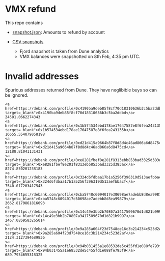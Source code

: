 # VMX refund

This repo contains

- [snapshot.json](/snapshot.json): Amounts to refund by account

- [CSV snapshots](/snapshots/)
  - Fjord snapshot is taken from Dune analytics
  - VMX balances were snapshotted on 8th Feb, 4:35 pm UTC.

# Invalid addresses

Spurious addresses returned from Dune. They have neglibible buys so can be ignored.

```
<a href=https://debank.com/profile/0x4190ba9deb85f8cf70d18310636b3c5ba2ddbd target=_blank">0x4190ba9deb85f8cf70d18310636b3c5ba2ddbd</a> 24501.0662274343
<a href=https://debank.com/profile/0x1b574534ebd178ae17647587e8f6fea243135b target=_blank">0x1b574534ebd178ae17647587e8f6fea243135b</a> 16655.554079058198
<a href=https://debank.com/profile/0xd21d415a9664b87f8d8d4c46ad866a6d8475cd target=_blank">0xd21d415a9664b87f8d8d4c46ad866a6d8475cd</a> 12188.81041131431
<a href=https://debank.com/profile/0xe8281fbef8e201f8313ebb853bad3325d383ac target=_blank">0xe8281fbef8e201f8313ebb853bad3325d383ac</a> 8274.850201238183
<a href=https://debank.com/profile/0x324d6fdbaa17b1a5256f396319d513aefbbacf target=_blank">0x324d6fdbaa17b1a5256f396319d513aefbbacf</a> 7540.017203417543
<a href=https://debank.com/profile/0xba5748c6094017e30698ae7adebb8d8ea99879 target=_blank">0xba5748c6094017e30698ae7adebb8d8ea99879</a> 2662.8179861816093
<a href=https://debank.com/profile/0x14c49e3bb2b70807a3417509670d1d821b9997 target=_blank">0x14c49e3bb2b70807a3417509670d1d821b9997</a> 2467.0859583265014
<a href=https://debank.com/profile/0x9a285a604f23d7548ce16c3b214234c523d2af target=_blank">0x9a285a604f23d7548ce16c3b214234c523d2af</a> 2124.3127394689836
<a href=https://debank.com/profile/0x94b031455a1e68532de5c455fd1e088fe793f9 target=_blank">0x94b031455a1e68532de5c455fd1e088fe793f9</a> 689.7954655318325
```